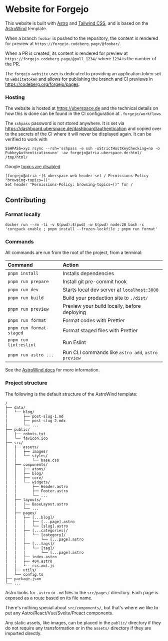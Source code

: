 # Website for Forgejo

This website is built with [Astro](https://astro.build) and [Tailwind CSS](https://tailwindcss.com/),
and is based on the [AstroWind](https://github.com/onwidget/astrowind) template.

When a branch `foobar` is pushed to the repository, the content is rendered for preview at `https://forgejo.codeberg.page/@foobar/`.

When a PR is created, its content is rendered for preview at `https://forgejo.codeberg.page/@pull_1234/` where `1234` is the number of the PR.

The `forgejo-website` user is dedicated to providing an application token set to `websitetoken` and allows for publishing the branch and CI previews in https://codeberg.org/forgejo/pages.

### Hosting

The website is hosted at https://uberspace.de and the technical details on how this is done can be found in the CI configuration at `.forgejo/workflows`

The `sshpass` password is not stored anywhere. It is set via https://dashboard.uberspace.de/dashboard/authentication and copied over to the secrets of the CI where it will never be displayed again. It can be verified to work with

```
SSHPASS=xyz rsync --rsh='sshpass -e ssh -oStrictHostKeyChecking=no -o PubkeyAuthentication=no' -av forgejo@atria.uberspace.de:html/ /tmp/html/
```

Google [topics are disabled](https://manual.uberspace.de/web-headers/#disable-google-topics)

```
[forgejo@atria ~]$ uberspace web header set / Permissions-Policy "browsing-topics=()"
Set header "Permissions-Policy: browsing-topics=()" for /
```

## Contributing

### Format locally

`docker run --rm -ti -v $(pwd):$(pwd) -w $(pwd) node:20 bash -c 'corepack enable ; pnpm install --frozen-lockfile ; pnpm run format'`

### Commands

All commands are run from the root of the project, from a terminal:

| Command                  | Action                                             |
| :----------------------- | :------------------------------------------------- |
| `pnpm install`           | Installs dependencies                              |
| `pnpm run prepare`       | Install git pre-commit hook                        |
| `pnpm run dev`           | Starts local dev server at `localhost:3000`        |
| `pnpm run build`         | Build your production site to `./dist/`            |
| `pnpm run preview`       | Preview your build locally, before deploying       |
| `pnpm run format`        | Format codes with Prettier                         |
| `pnpm run format-staged` | Format staged files with Prettier                  |
| `pnpm run lint:eslint`   | Run Eslint                                         |
| `pnpm run astro ...`     | Run CLI commands like `astro add`, `astro preview` |

See the [AstroWind docs](https://github.com/onwidget/astrowind) for more information.

### Project structure

The following is the default structure of the AstroWind template:

```
/
├── data/
|   └── blog/
|       ├── post-slug-1.md
|       ├── post-slug-2.mdx
|       └── ...
├── public/
│   ├── robots.txt
│   └── favicon.ico
├── src/
│   ├── assets/
│   │   ├── images/
|   |   └── styles/
|   |       └── base.css
│   ├── components/
│   │   ├── atoms/
│   │   ├── blog/
│   │   ├── core/
|   |   └── widgets/
|   |       ├── Header.astro
|   |       ├── Footer.astro
|   |       └── ...
│   ├── layouts/
│   |   |── BaseLayout.astro
│   |   └── ...
│   ├── pages/
│   |   ├── [...blog]/
|   |   |   ├── [...page].astro
|   |   |   └── [slug].astro
│   |   ├── [...categories]/
|   |   |   └── [category]/
|   |   |       └── [...page].astro
│   |   ├── [...tags]/
|   |   |   └── [tag]/
|   |   |       └── [...page].astro
│   |   ├── index.astro
|   |   ├── 404.astro
|   |   └-- rss.xml.js
│   ├── utils/
│   └── config.ts
├── package.json
└── ...
```

Astro looks for `.astro` or `.md` files in the `src/pages/` directory. Each page is exposed as a route based on its file name.

There's nothing special about `src/components/`, but that's where we like to put any Astro/React/Vue/Svelte/Preact components.

Any static assets, like images, can be placed in the `public/` directory if they do not require any transformation or in the `assets/` directory if they are imported directly.
